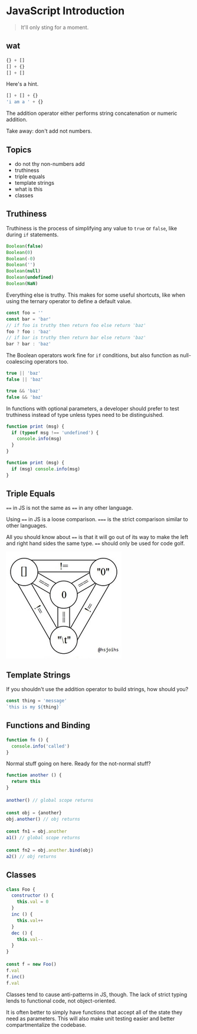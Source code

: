 # JavaScript Introduction
> It'll only sting for a moment.

## wat

```js
{} + []
[] + {}
[] + []
```

Here's a hint.

```js
[] + [] + {}
'i am a ' + {}
```

The addition operator either performs string concatenation or numeric addition.

Take away: don't add not numbers.

## Topics

- do not thy non-numbers add
- truthiness
- triple equals
- template strings
- what is this
- classes

## Truthiness

Truthiness is the process of simplifying any value to `true` or `false`, like during `if` statements.

```js
Boolean(false)
Boolean(0)
Boolean(-0)
Boolean('')
Boolean(null)
Boolean(undefined)
Boolean(NaN)
```

Everything else is truthy. This makes for some useful shortcuts, like when using the ternary operator to define a default value.

```js
const foo = ''
const bar = 'bar'
// if foo is truthy then return foo else return 'baz'
foo ? foo : 'baz'
// if bar is truthy then return bar else return 'baz'
bar ? bar : 'baz'
```

The Boolean operators work fine for `if` conditions, but also function as null-coalescing operators too.

```js
true || 'baz'
false || 'baz'
```

```js
true && 'baz'
false && 'baz'
```

In functions with optional parameters, a developer should prefer to test truthiness instead of type unless types need to be distinguished.

```js
function print (msg) {
  if (typeof msg !== 'undefined') {
    console.info(msg)
  }
}
```

```js
function print (msg) {
  if (msg) console.info(msg)
}
```

## Triple Equals

`==` in JS is not the same as `==` in any other language.

Using `==` in JS is a loose comparison. `===` is the strict comparison similar to other languages.

All you should know about `==` is that it will go out of its way to make the left and right hand sides the same type. `==` should only be used for code golf.

![](6BYGcfx.jpg)

## Template Strings

If you shouldn't use the addition operator to build strings, how should you?

```js
const thing = 'message'
`this is my ${thing}`
```

## Functions and Binding

```js
function fn () {
  console.info('called')
}
```

Normal stuff going on here. Ready for the not-normal stuff?

```js
function another () {
  return this
}

another() // global scope returns

const obj = {another}
obj.another() // obj returns

const fn1 = obj.another
a1() // global scope returns

const fn2 = obj.another.bind(obj)
a2() // obj returns
```

## Classes

```js
class Foo {
  constructor () {
    this.val = 0
  }
  inc () {
    this.val++
  }
  dec () {
    this.val--
  }
}

const f = new Foo()
f.val
f.inc()
f.val
```

Classes tend to cause anti-patterns in JS, though. The lack of strict typing lends to functional code, not object-oriented.

It is often better to simply have functions that accept all of the state they need as parameters. This will also make unit testing easier and better compartmentalize the codebase.
